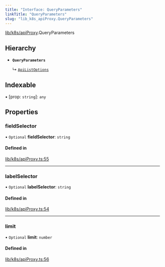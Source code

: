 ```yaml
---
title: "Interface: QueryParameters"
linkTitle: "QueryParameters"
slug: "lib_k8s_apiProxy.QueryParameters"
---
```


[lib/k8s/apiProxy](../modules/lib_k8s_apiProxy.md).QueryParameters

## Hierarchy

- **`QueryParameters`**

  ↳ [`ApiListOptions`](lib_k8s_cluster.ApiListOptions.md)

## Indexable

▪ [prop: `string`]: `any`

## Properties

### fieldSelector

• `Optional` **fieldSelector**: `string`

#### Defined in

[lib/k8s/apiProxy.ts:55](https://github.com/headlamp-k8s/headlamp/blob/1ae27053/frontend/src/lib/k8s/apiProxy.ts#L55)

___

### labelSelector

• `Optional` **labelSelector**: `string`

#### Defined in

[lib/k8s/apiProxy.ts:54](https://github.com/headlamp-k8s/headlamp/blob/1ae27053/frontend/src/lib/k8s/apiProxy.ts#L54)

___

### limit

• `Optional` **limit**: `number`

#### Defined in

[lib/k8s/apiProxy.ts:56](https://github.com/headlamp-k8s/headlamp/blob/1ae27053/frontend/src/lib/k8s/apiProxy.ts#L56)

